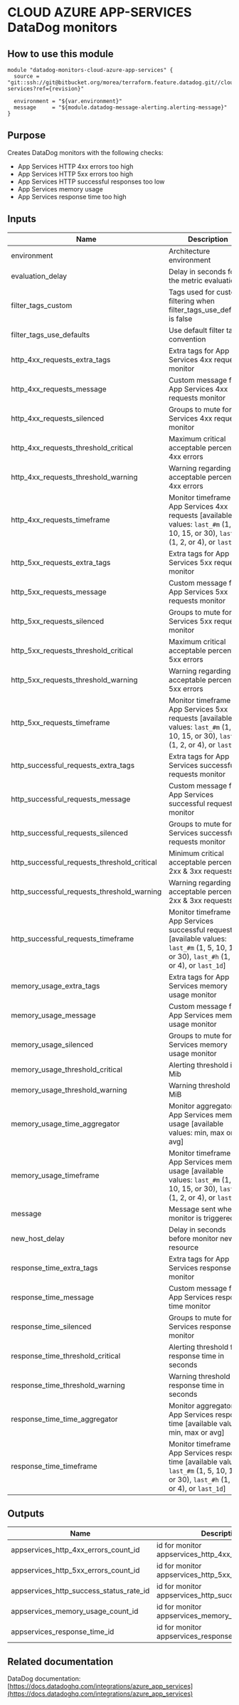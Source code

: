 # CLOUD AZURE APP-SERVICES DataDog monitors

## How to use this module

```
module "datadog-monitors-cloud-azure-app-services" {
  source = "git::ssh://git@bitbucket.org/morea/terraform.feature.datadog.git//cloud/azure/app-services?ref={revision}"

  environment = "${var.environment}"
  message     = "${module.datadog-message-alerting.alerting-message}"
}

```

## Purpose

Creates DataDog monitors with the following checks:

- App Services HTTP 4xx errors too high
- App Services HTTP 5xx errors too high
- App Services HTTP successful responses too low
- App Services memory usage
- App Services response time too high

## Inputs

| Name | Description | Type | Default | Required |
|------|-------------|:----:|:-----:|:-----:|
| environment | Architecture environment | string | - | yes |
| evaluation_delay | Delay in seconds for the metric evaluation | string | `900` | no |
| filter_tags_custom | Tags used for custom filtering when filter_tags_use_defaults is false | string | `*` | no |
| filter_tags_use_defaults | Use default filter tags convention | string | `true` | no |
| http_4xx_requests_extra_tags | Extra tags for App Services 4xx requests monitor | list | `<list>` | no |
| http_4xx_requests_message | Custom message for App Services 4xx requests monitor | string | `` | no |
| http_4xx_requests_silenced | Groups to mute for App Services 4xx requests monitor | map | `<map>` | no |
| http_4xx_requests_threshold_critical | Maximum critical acceptable percent of 4xx errors | string | `90` | no |
| http_4xx_requests_threshold_warning | Warning regarding acceptable percent of 4xx errors | string | `50` | no |
| http_4xx_requests_timeframe | Monitor timeframe for App Services 4xx requests [available values: `last_#m` (1, 5, 10, 15, or 30), `last_#h` (1, 2, or 4), or `last_1d`] | string | `last_5m` | no |
| http_5xx_requests_extra_tags | Extra tags for App Services 5xx requests monitor | list | `<list>` | no |
| http_5xx_requests_message | Custom message for App Services 5xx requests monitor | string | `` | no |
| http_5xx_requests_silenced | Groups to mute for App Services 5xx requests monitor | map | `<map>` | no |
| http_5xx_requests_threshold_critical | Maximum critical acceptable percent of 5xx errors | string | `90` | no |
| http_5xx_requests_threshold_warning | Warning regarding acceptable percent of 5xx errors | string | `50` | no |
| http_5xx_requests_timeframe | Monitor timeframe for App Services 5xx requests [available values: `last_#m` (1, 5, 10, 15, or 30), `last_#h` (1, 2, or 4), or `last_1d`] | string | `last_5m` | no |
| http_successful_requests_extra_tags | Extra tags for App Services successful requests monitor | list | `<list>` | no |
| http_successful_requests_message | Custom message for App Services successful requests monitor | string | `` | no |
| http_successful_requests_silenced | Groups to mute for App Services successful requests monitor | map | `<map>` | no |
| http_successful_requests_threshold_critical | Minimum critical acceptable percent of 2xx & 3xx requests | string | `10` | no |
| http_successful_requests_threshold_warning | Warning regarding acceptable percent of 2xx & 3xx requests | string | `30` | no |
| http_successful_requests_timeframe | Monitor timeframe for App Services successful requests [available values: `last_#m` (1, 5, 10, 15, or 30), `last_#h` (1, 2, or 4), or `last_1d`] | string | `last_5m` | no |
| memory_usage_extra_tags | Extra tags for App Services memory usage monitor | list | `<list>` | no |
| memory_usage_message | Custom message for App Services memory usage monitor | string | `` | no |
| memory_usage_silenced | Groups to mute for App Services memory usage monitor | map | `<map>` | no |
| memory_usage_threshold_critical | Alerting threshold in Mib | string | `1073741824` | no |
| memory_usage_threshold_warning | Warning threshold in MiB | string | `536870912` | no |
| memory_usage_time_aggregator | Monitor aggregator for App Services memory usage [available values: min, max or avg] | string | `min` | no |
| memory_usage_timeframe | Monitor timeframe for App Services memory usage [available values: `last_#m` (1, 5, 10, 15, or 30), `last_#h` (1, 2, or 4), or `last_1d`] | string | `last_5m` | no |
| message | Message sent when a monitor is triggered | string | - | yes |
| new_host_delay | Delay in seconds before monitor new resource | string | `300` | no |
| response_time_extra_tags | Extra tags for App Services response time monitor | list | `<list>` | no |
| response_time_message | Custom message for App Services response time monitor | string | `` | no |
| response_time_silenced | Groups to mute for App Services response time monitor | map | `<map>` | no |
| response_time_threshold_critical | Alerting threshold for response time in seconds | string | `10` | no |
| response_time_threshold_warning | Warning threshold for response time in seconds | string | `5` | no |
| response_time_time_aggregator | Monitor aggregator for App Services response time [available values: min, max or avg] | string | `min` | no |
| response_time_timeframe | Monitor timeframe for App Services response time [available values: `last_#m` (1, 5, 10, 15, or 30), `last_#h` (1, 2, or 4), or `last_1d`] | string | `last_5m` | no |

## Outputs

| Name | Description |
|------|-------------|
| appservices_http_4xx_errors_count_id | id for monitor appservices_http_4xx_errors_count |
| appservices_http_5xx_errors_count_id | id for monitor appservices_http_5xx_errors_count |
| appservices_http_success_status_rate_id | id for monitor appservices_http_success_status_rate |
| appservices_memory_usage_count_id | id for monitor appservices_memory_usage_count |
| appservices_response_time_id | id for monitor appservices_response_time |

## Related documentation

DataDog documentation: [https://docs.datadoghq.com/integrations/azure_app_services](https://docs.datadoghq.com/integrations/azure_app_services)
